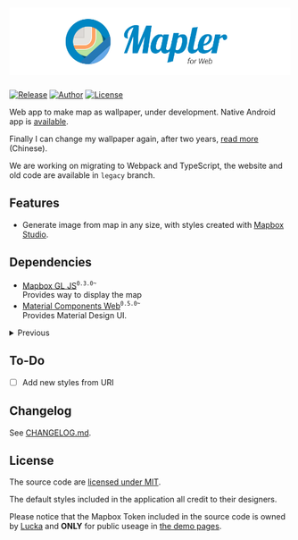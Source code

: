 # ![](./assets/banner.svg)

[![Release](https://img.shields.io/github/v/release/lucka-me/mapler)](https://github.com/lucka-me/mapler/releases/latest "Last release") [![Author](https://img.shields.io/website?url=https%3A%2F%2Flucka.moe%2Fmapler)](https://lucka.moe/mapler "Website") [![License](https://img.shields.io/github/license/lucka-me/mapler)](./LICENSE "License")

Web app to make map as wallpaper, under development. Native Android app is [available](https://github.com/lucka-me/mapler-android).

Finally I can change my wallpaper again, after two years, [read more](https://lucka.moe/2018/07/23/wallmapper/ "Wallmapper | Lucka") (Chinese).

We are working on migrating to Webpack and TypeScript, the website and old code are available in `legacy` branch.

## Features
- Generate image from map in any size, with styles created with [Mapbox Studio](https://www.mapbox.com/mapbox-studio/).

## Dependencies
- [Mapbox GL JS](https://docs.mapbox.com/mapbox-gl-js/overview/)<sup>`0.3.0~`</sup>  
  Provides way to display the map
- [Material Components Web](https://github.com/material-components/material-components-web)<sup>`0.5.0~`</sup>  
  Provides Material Design UI.

<details><summary>Previous</summary>
<p>

- [Lucka's CSS](https://github.com/lucka-me/toolkit/tree/master/Web/CSS)<sup>`~0.4.x`</sup>    
  Provides basic stylesheet for the page
- [Leaflet](https://leafletjs.com/examples/quick-start/)<sup>`0.2.x`</sup>  
  Provides way to display the map
- [leaflet-image](https://github.com/mapbox/leaflet-image)<sup>`0.2.x`</sup>  
  Provides way to convert map to image

</p>
</details>

## To-Do
- [ ] Add new styles from URI

## Changelog
See [CHANGELOG.md](./CHANGELOG.md).

## License
The source code are [licensed under MIT](./LICENSE).

The default styles included in the application all credit to their designers.

Please notice that the Mapbox Token included in the source code is owned by [Lucka](https://github.com/lucka-me) and **ONLY** for public useage in [the demo pages](http://lucka.moe/mapler/).
